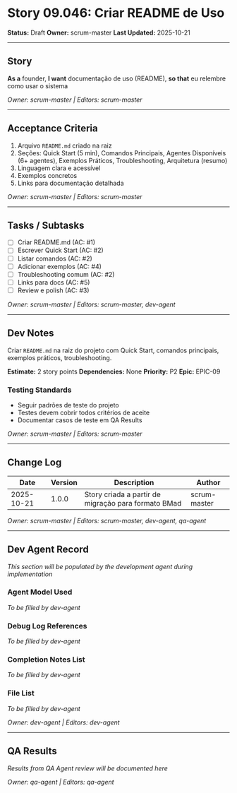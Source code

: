 # Story 09.046: Criar README de Uso

**Status:** Draft
**Owner:** scrum-master
**Last Updated:** 2025-10-21

---

## Story

**As a** founder,
**I want** documentação de uso (README),
**so that** eu relembre como usar o sistema

*Owner: scrum-master | Editors: scrum-master*

---

## Acceptance Criteria

1. Arquivo `README.md` criado na raiz
2. Seções: Quick Start (5 min), Comandos Principais, Agentes Disponíveis (6+ agentes), Exemplos Práticos, Troubleshooting, Arquitetura (resumo)
3. Linguagem clara e acessível
4. Exemplos concretos
5. Links para documentação detalhada

*Owner: scrum-master | Editors: scrum-master*

---

## Tasks / Subtasks

- [ ] Criar README.md (AC: #1)
- [ ] Escrever Quick Start (AC: #2)
- [ ] Listar comandos (AC: #2)
- [ ] Adicionar exemplos (AC: #4)
- [ ] Troubleshooting comum (AC: #2)
- [ ] Links para docs (AC: #5)
- [ ] Review e polish (AC: #3)

*Owner: scrum-master | Editors: scrum-master, dev-agent*

---

## Dev Notes

Criar `README.md` na raiz do projeto com Quick Start, comandos principais, exemplos práticos, troubleshooting.

**Estimate:** 2 story points
**Dependencies:** None
**Priority:** P2
**Epic:** EPIC-09

### Testing Standards

- Seguir padrões de teste do projeto
- Testes devem cobrir todos critérios de aceite
- Documentar casos de teste em QA Results

*Owner: scrum-master | Editors: scrum-master*

---

## Change Log

| Date | Version | Description | Author |
|------|---------|-------------|--------|
| 2025-10-21 | 1.0.0 | Story criada a partir de migração para formato BMad | scrum-master |

*Owner: scrum-master | Editors: scrum-master, dev-agent, qa-agent*

---

## Dev Agent Record

*This section will be populated by the development agent during implementation*

### Agent Model Used

*To be filled by dev-agent*

### Debug Log References

*To be filled by dev-agent*

### Completion Notes List

*To be filled by dev-agent*

### File List

*To be filled by dev-agent*

*Owner: dev-agent | Editors: dev-agent*

---

## QA Results

*Results from QA Agent review will be documented here*

*Owner: qa-agent | Editors: qa-agent*
